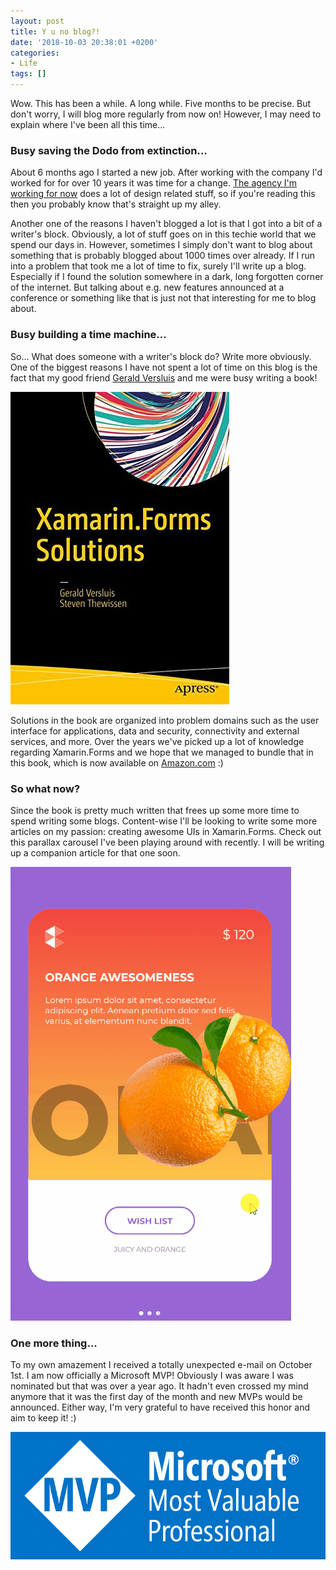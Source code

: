```yaml
---
layout: post
title: Y u no blog?!
date: '2018-10-03 20:38:01 +0200'
categories:
- Life
tags: []
---
```


Wow. This has been a while. A long while. Five months to be precise. But don't worry, I will blog more regularly from now on! However, I may need to explain where I've been all this time...

### Busy saving the Dodo from extinction...

About 6 months ago I started a new job. After working with the company I'd worked for for over 10 years it was time for a change. [The agency I'm working for now](https://dotcontrol.com/) does a lot of design related stuff, so if you're reading this then you probably know that's straight up my alley.

Another one of the reasons I haven't blogged a lot is that I got into a bit of a writer's block. Obviously, a lot of stuff goes on in this techie world that we spend our days in. However, sometimes I simply don't want to blog about something that is probably blogged about 1000 times over already. If I run into a problem that took me a lot of time to fix, surely I'll write up a blog. Especially if I found the solution somewhere in a dark, long forgotten corner of the internet. But talking about e.g. new features announced at a conference or something like that is just not that interesting for me to blog about.

### Busy building a time machine...

So... What does someone with a writer's block do? Write more obviously. One of the biggest reasons I have not spent a lot of time on this blog is the fact that my good friend [Gerald Versluis](https://www.verslu.is) and me were busy writing a book! 

<!-- wp:image {"id":1198,"align":"center","className":"img-responsive"} -->

![](/images/posts/book.jpg)

Solutions in the book are organized into problem domains such as the user interface for applications, data and security, connectivity and external services, and more. Over the years we've picked up a lot of knowledge regarding Xamarin.Forms and we hope that we managed to bundle that in this book, which is now available on [Amazon.com](https://www.amazon.com/Xamarin-Forms-Solutions-Gerald-Versluis/dp/1484241339/) :)

### So what now?

Since the book is pretty much written that frees up some more time to spend writing some blogs. Content-wise I'll be looking to write some more articles on my passion: creating awesome UIs in Xamarin.Forms. Check out this parallax carousel I've been playing around with recently. I will be writing up a companion article for that one soon. 

![](/images/posts/parallaxcarousel.gif)

### One more thing...

To my own amazement I received a totally unexpected e-mail on October 1st. I am now officially a Microsoft MVP! Obviously I was aware I was nominated but that was over a year ago. It hadn't even crossed my mind anymore that it was the first day of the month and new MVPs would be announced. Either way, I'm very grateful to have received this honor and aim to keep it! :)

<!-- wp:image {"id":1199,"align":"center","className":"img-responsive"} -->

![](/images/posts/MVP_Logo_Horizontal_Preferred_Cyan300_RGB_300ppi.png)

